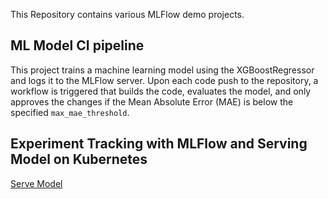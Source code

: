 This Repository contains various MLFlow demo projects.

## ML Model CI pipeline

This project trains a machine learning model using the XGBoostRegressor and logs it to the MLFlow server. Upon each code push to the repository, a workflow is triggered that builds the code, evaluates the model, and only approves the changes if the Mean Absolute Error (MAE) is below the specified ```max_mae_threshold```.

## Experiment Tracking with MLFlow and Serving Model on Kubernetes
[Serve Model](https://github.com/supreetshm947/MLFlowDemo/edit/master/serve_model)
